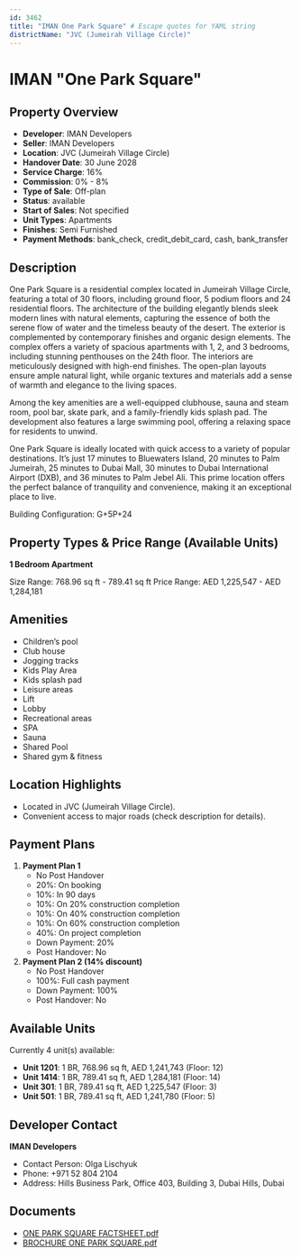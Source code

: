 ```yaml
---
id: 3462
title: "IMAN One Park Square" # Escape quotes for YAML string
districtName: "JVC (Jumeirah Village Circle)"
---
```


# IMAN "One Park Square"

## Property Overview
- **Developer**: IMAN Developers
- **Seller**: IMAN Developers
- **Location**: JVC (Jumeirah Village Circle)
- **Handover Date**: 30 June 2028
- **Service Charge**: 16%
- **Commission**: 0% - 8%
- **Type of Sale**: Off-plan
- **Status**: available
- **Start of Sales**: Not specified
- **Unit Types**: Apartments
- **Finishes**: Semi Furnished
- **Payment Methods**: bank_check, credit_debit_card, cash, bank_transfer

## Description
One Park Square is a residential complex located in Jumeirah Village Circle, featuring a total of 30 floors, including ground floor, 5 podium floors and 24 residential floors. The architecture of the building elegantly blends sleek modern lines with natural elements, capturing the essence of both the serene flow of water and the timeless beauty of the desert. The exterior is complemented by contemporary finishes and organic design elements. The complex offers a variety of spacious apartments with 1, 2, and 3 bedrooms, including stunning penthouses on the 24th floor. The interiors are meticulously designed with high-end finishes. The open-plan layouts ensure ample natural light, while organic textures and materials add a sense of warmth and elegance to the living spaces.

Among the key amenities are a well-equipped clubhouse, sauna and steam room, pool bar, skate park, and a family-friendly kids splash pad. The development also features a large swimming pool, offering a relaxing space for residents to unwind.

One Park Square is ideally located with quick access to a variety of popular destinations. It’s just 17 minutes to Bluewaters Island, 20 minutes to Palm Jumeirah, 25 minutes to Dubai Mall, 30 minutes to Dubai International Airport (DXB), and 36 minutes to Palm Jebel Ali. This prime location offers the perfect balance of tranquility and convenience, making it an exceptional place to live.

Building Configuration: G+5P+24

## Property Types & Price Range (Available Units)
**1 Bedroom Apartment**

Size Range: 768.96 sq ft - 789.41 sq ft
Price Range: AED 1,225,547 - AED 1,284,181

## Amenities
- Children’s pool
- Club house
- Jogging tracks
- Kids Play Area
- Kids splash pad
- Leisure areas
- Lift
- Lobby
- Recreational areas
- SPA
- Sauna
- Shared Pool
- Shared gym & fitness

## Location Highlights
- Located in JVC (Jumeirah Village Circle).
- Convenient access to major roads (check description for details).

## Payment Plans
1. **Payment Plan 1**
   - No Post Handover
   - 20%: On booking
   - 10%: In 90 days
   - 10%: On 20% construction completion
   - 10%: On 40% construction completion
   - 10%: On 60% construction completion
   - 40%: On project completion
   - Down Payment: 20%
   - Post Handover: No
2. **Payment Plan 2 (14% discount)**
   - No Post Handover
   - 100%: Full cash payment
   - Down Payment: 100%
   - Post Handover: No

## Available Units
Currently 4 unit(s) available:
- **Unit 1201**: 1 BR, 768.96 sq ft, AED 1,241,743 (Floor: 12)
- **Unit 1414**: 1 BR, 789.41 sq ft, AED 1,284,181 (Floor: 14)
- **Unit 301**: 1 BR, 789.41 sq ft, AED 1,225,547 (Floor: 3)
- **Unit 501**: 1 BR, 789.41 sq ft, AED 1,241,780 (Floor: 5)

## Developer Contact
**IMAN Developers**
- Contact Person: Olga Lischyuk
- Phone: +971 52 804 2104
- Address: Hills Business Park, Office 403, Building 3, Dubai Hills, Dubai

## Documents
- [ONE PARK SQUARE FACTSHEET.pdf](https://cdn.geniemap.net/2024/10/30/U4K6W0dthrXJXlGzaSK8xiUly69p50MewqLjGlz3.pdf)
- [BROCHURE ONE PARK SQUARE.pdf](https://cdn.geniemap.net/2024/11/11/X8cVKsuoWH0r0UDcs5fjKgWjGGUFBPXkw80L10Xg.pdf)
